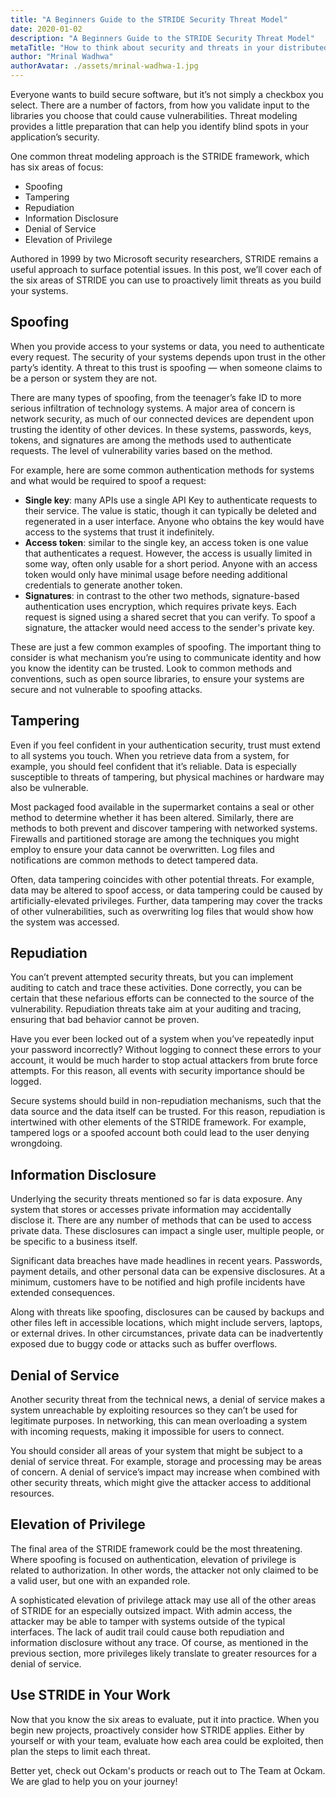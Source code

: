 ```yaml
---
title: "A Beginners Guide to the STRIDE Security Threat Model"
date: 2020-01-02
description: "A Beginners Guide to the STRIDE Security Threat Model"
metaTitle: "How to think about security and threats in your distributed application"
author: "Mrinal Wadhwa"
authorAvatar: ./assets/mrinal-wadhwa-1.jpg
---
```


Everyone wants to build secure software, but it’s not simply a checkbox you select. There are a number of factors, from how you validate input to the libraries you choose that could cause vulnerabilities. Threat modeling provides a little preparation that can help you identify blind spots in your application’s security.

One common threat modeling approach is the STRIDE framework, which has six areas of focus:

- Spoofing
- Tampering
- Repudiation
- Information Disclosure
- Denial of Service
- Elevation of Privilege

Authored in 1999 by two Microsoft security researchers, STRIDE remains a useful approach to surface potential issues. In this post, we’ll cover each of the six areas of STRIDE you can use to proactively limit threats as you build your systems.

## Spoofing

When you provide access to your systems or data, you need to authenticate every request. The security of your systems depends upon trust in the other party’s identity. A threat to this trust is spoofing — when someone claims to be a person or system they are not.

There are many types of spoofing, from the teenager’s fake ID to more serious infiltration of technology systems. A major area of concern is network security, as much of our connected devices are dependent upon trusting the identity of other devices. In these systems, passwords, keys, tokens, and signatures are among the methods used to authenticate requests. The level of vulnerability varies based on the method.

For example, here are some common authentication methods for systems and what would be required to spoof a request:

- **Single key**: many APIs use a single API Key to authenticate requests to their service. The value is static, though it can typically be deleted and regenerated in a user interface. Anyone who obtains the key would have access to the systems that trust it indefinitely.
- **Access token**: similar to the single key, an access token is one value that authenticates a request. However, the access is usually limited in some way, often only usable for a short period. Anyone with an access token would only have minimal usage before needing additional credentials to generate another token.
- **Signatures**: in contrast to the other two methods, signature-based authentication uses encryption, which requires private keys. Each request is signed using a shared secret that you can verify. To spoof a signature, the attacker would need access to the sender's private key.

These are just a few common examples of spoofing. The important thing to consider is what mechanism you’re using to communicate identity and how you know the identity can be trusted. Look to common methods and conventions, such as open source libraries, to ensure your systems are secure and not vulnerable to spoofing attacks.

## Tampering

Even if you feel confident in your authentication security, trust must extend to all systems you touch. When you retrieve data from a system, for example, you should feel confident that it’s reliable. Data is especially susceptible to threats of tampering, but physical machines or hardware may also be vulnerable.

Most packaged food available in the supermarket contains a seal or other method to determine whether it has been altered. Similarly, there are methods to both prevent and discover tampering with networked systems. Firewalls and partitioned storage are among the techniques you might employ to ensure your data cannot be overwritten. Log files and notifications are common methods to detect tampered data.

Often, data tampering coincides with other potential threats. For example, data may be altered to spoof access, or data tampering could be caused by artificially-elevated privileges. Further, data tampering may cover the tracks of other vulnerabilities, such as overwriting log files that would show how the system was accessed.

## Repudiation

You can’t prevent attempted security threats, but you can implement auditing to catch and trace these activities. Done correctly, you can be certain that these nefarious efforts can be connected to the source of the vulnerability. Repudiation threats take aim at your auditing and tracing, ensuring that bad behavior cannot be proven.

Have you ever been locked out of a system when you’ve repeatedly input your password incorrectly? Without logging to connect these errors to your account, it would be much harder to stop actual attackers from brute force attempts. For this reason, all events with security importance should be logged.

Secure systems should build in non-repudiation mechanisms, such that the data source and the data itself can be trusted. For this reason, repudiation is intertwined with other elements of the STRIDE framework. For example, tampered logs or a spoofed account both could lead to the user denying wrongdoing.

## Information Disclosure

Underlying the security threats mentioned so far is data exposure. Any system that stores or accesses private information may accidentally disclose it. There are any number of methods that can be used to access private data. These disclosures can impact a single user, multiple people, or be specific to a business itself.

Significant data breaches have made headlines in recent years. Passwords, payment details, and other personal data can be expensive disclosures. At a minimum, customers have to be notified and high profile incidents have extended consequences.

Along with threats like spoofing, disclosures can be caused by backups and other files left in accessible locations, which might include servers, laptops, or external drives. In other circumstances, private data can be inadvertently exposed due to buggy code or attacks such as buffer overflows.

## Denial of Service

Another security threat from the technical news, a denial of service makes a system unreachable by exploiting resources so they can’t be used for legitimate purposes. In networking, this can mean overloading a system with incoming requests, making it impossible for users to connect.

You should consider all areas of your system that might be subject to a denial of service threat. For example, storage and processing may be areas of concern. A denial of service’s impact may increase when combined with other security threats, which might give the attacker access to additional resources.

## Elevation of Privilege

The final area of the STRIDE framework could be the most threatening. Where spoofing is focused on authentication, elevation of privilege is related to authorization. In other words, the attacker not only claimed to be a valid user, but one with an expanded role.

A sophisticated elevation of privilege attack may use all of the other areas of STRIDE for an especially outsized impact. With admin access, the attacker may be able to tamper with systems outside of the typical interfaces. The lack of audit trail could cause both repudiation and information disclosure without any trace. Of course, as mentioned in the previous section, more privileges likely translate to greater resources for a denial of service.

## Use STRIDE in Your Work

Now that you know the six areas to evaluate, put it into practice. When you begin new projects, proactively consider how STRIDE applies. Either by yourself or with your team, evaluate how each area could be exploited, then plan the steps to limit each threat.

Better yet, check out Ockam's products or reach out to The Team at Ockam. We are glad to help you on your journey!
